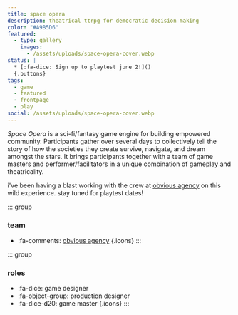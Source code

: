 ```yaml
---
title: space opera
description: theatrical ttrpg for democratic decision making
color: "#A9B5D6"
featured:
  - type: gallery
    images:
      - /assets/uploads/space-opera-cover.webp
status: |
  * [:fa-dice: Sign up to playtest june 2!]()
  {.buttons}
tags:
  - game
  - featured
  - frontpage
  - play
social: /assets/uploads/space-opera-cover.webp
---
```

*Space Opera* is a sci-fi/fantasy game engine for building empowered community. Participants gather over several days to collectively tell the story of how the societies they create survive, navigate, and dream amongst the stars. It brings participants together with a team of game masters and performer/facilitators in a unique combination of gameplay and theatricality.

i've been having a blast working with the crew at [obvious agency](https://www.obvious-agency.com/) on this wild experience. stay tuned for playtest dates!

<div class="grid grid-2">

::: group
### team
* :fa-comments: [obvious agency](https://www.obvious-agency.com/)
{.icons}
:::

::: group
### roles
* :fa-dice: game designer
* :fa-object-group: production designer
* :fa-dice-d20: game master 
{.icons}
:::

</div>
